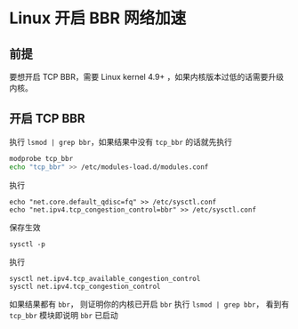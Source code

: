 
# Linux 开启 BBR 网络加速


## 前提
要想开启 TCP BBR，需要 Linux kernel 4.9+ ，如果内核版本过低的话需要升级内核。

## 开启 TCP BBR
执行 `lsmod | grep bbr`，如果结果中没有 `tcp_bbr` 的话就先执行
``` bash
modprobe tcp_bbr
echo "tcp_bbr" >> /etc/modules-load.d/modules.conf
```
执行
```
echo "net.core.default_qdisc=fq" >> /etc/sysctl.conf
echo "net.ipv4.tcp_congestion_control=bbr" >> /etc/sysctl.conf
```
保存生效
```
sysctl -p
```
执行
```
sysctl net.ipv4.tcp_available_congestion_control
sysctl net.ipv4.tcp_congestion_control
```
如果结果都有 `bbr`， 则证明你的内核已开启 `bbr`
执行 `lsmod | grep bbr`， 看到有 `tcp_bbr` 模块即说明 `bbr` 已启动